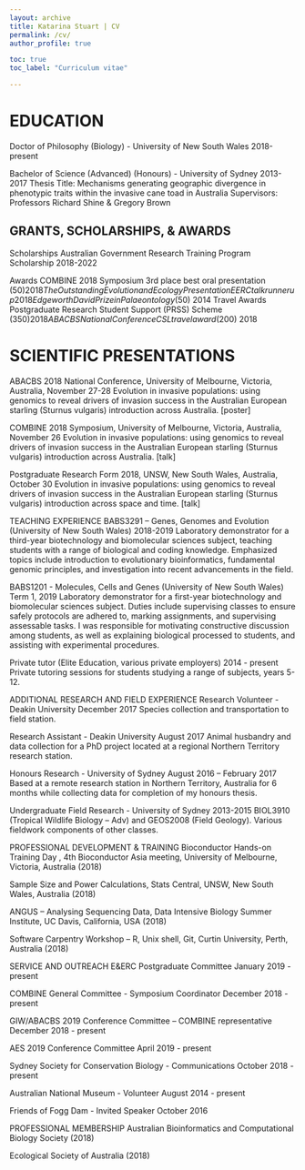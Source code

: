 ```yaml
---
layout: archive
title: Katarina Stuart | CV
permalink: /cv/
author_profile: true

toc: true
toc_label: "Curriculum vitae"

---
```


<h1>EDUCATION</h1>
Doctor of Philosophy (Biology) - University of New South Wales 2018-present

Bachelor of Science (Advanced) (Honours) - University of Sydney 2013-2017
Thesis Title: Mechanisms generating geographic divergence in phenotypic traits within the invasive cane toad in Australia Supervisors: Professors Richard Shine & Gregory Brown

<h2>GRANTS, SCHOLARSHIPS, & AWARDS</h2>
Scholarships
Australian Government Research Training Program Scholarship 2018-2022

Awards
COMBINE 2018 Symposium 3rd place best oral presentation ($50) 2018
The Outstanding Evolution and Ecology Presentation EERC talk runner up 2018
Edgeworth David Prize in Palaeontology ($50) 2014
Travel Awards
Postgraduate Research Student Support (PRSS) Scheme ($350) 2018
ABACBS National Conference CSL travel award ($200) 2018

<h1>SCIENTIFIC PRESENTATIONS</h1>
ABACBS 2018 National Conference, University of Melbourne, Victoria, Australia, November 27-28
Evolution in invasive populations: using genomics to reveal drivers of invasion success in the Australian European starling (Sturnus vulgaris) introduction across Australia. [poster]

COMBINE 2018 Symposium, University of Melbourne, Victoria, Australia, November 26 Evolution in invasive populations: using genomics to reveal drivers of invasion success in the Australian European starling (Sturnus vulgaris) introduction across Australia. [talk]

Postgraduate Research Form 2018, UNSW, New South Wales, Australia, October 30 Evolution in invasive populations: using genomics to reveal drivers of invasion success in the Australian European starling (Sturnus vulgaris) introduction across space and time. [talk]

TEACHING EXPERIENCE
BABS3291 – Genes, Genomes and Evolution (University of New South Wales) 2018-2019
Laboratory demonstrator for a third-year biotechnology and biomolecular sciences subject, teaching students with a range of biological and coding knowledge. Emphasized topics include introduction to evolutionary bioinformatics, fundamental genomic principles, and investigation into recent advancements in the field.

BABS1201 - Molecules, Cells and Genes (University of New South Wales) Term 1, 2019
Laboratory demonstrator for a first-year biotechnology and biomolecular sciences subject. Duties include supervising classes to ensure safely protocols are adhered to, marking assignments, and supervising assessable tasks. I was responsible for motivating constructive discussion among students, as well as explaining biological processed to students, and assisting with experimental procedures.

Private tutor (Elite Education, various private employers) 2014 - present
Private tutoring sessions for students studying a range of subjects, years 5-12.

ADDITIONAL RESEARCH AND FIELD EXPERIENCE
Research Volunteer - Deakin University December 2017
Species collection and transportation to field station.

Research Assistant - Deakin University August 2017
Animal husbandry and data collection for a PhD project located at a regional Northern Territory research station.

Honours Research - University of Sydney August 2016 – February 2017
Based at a remote research station in Northern Territory, Australia for 6 months while collecting data for completion of my honours thesis.

Undergraduate Field Research - University of Sydney 2013-2015
BIOL3910 (Tropical Wildlife Biology – Adv) and GEOS2008 (Field Geology). Various fieldwork components of other classes.

PROFESSIONAL DEVELOPMENT & TRAINING
Bioconductor Hands-on Training Day , 4th Bioconductor Asia meeting, University of Melbourne, Victoria, Australia (2018)

Sample Size and Power Calculations, Stats Central, UNSW, New South Wales, Australia (2018)

ANGUS – Analysing Sequencing Data, Data Intensive Biology Summer Institute, UC Davis, California, USA (2018)

Software Carpentry Workshop – R, Unix shell, Git, Curtin University, Perth, Australia (2018)

SERVICE AND OUTREACH
E&ERC Postgraduate Committee January 2019 - present

COMBINE General Committee - Symposium Coordinator December 2018 - present

GIW/ABACBS 2019 Conference Committee – COMBINE representative December 2018 - present

AES 2019 Conference Committee April 2019 - present

Sydney Society for Conservation Biology - Communications October 2018 - present

Australian National Museum - Volunteer August 2014 - present

Friends of Fogg Dam - Invited Speaker October 2016

PROFESSIONAL MEMBERSHIP
Australian Bioinformatics and Computational Biology Society (2018)

Ecological Society of Australia (2018)



